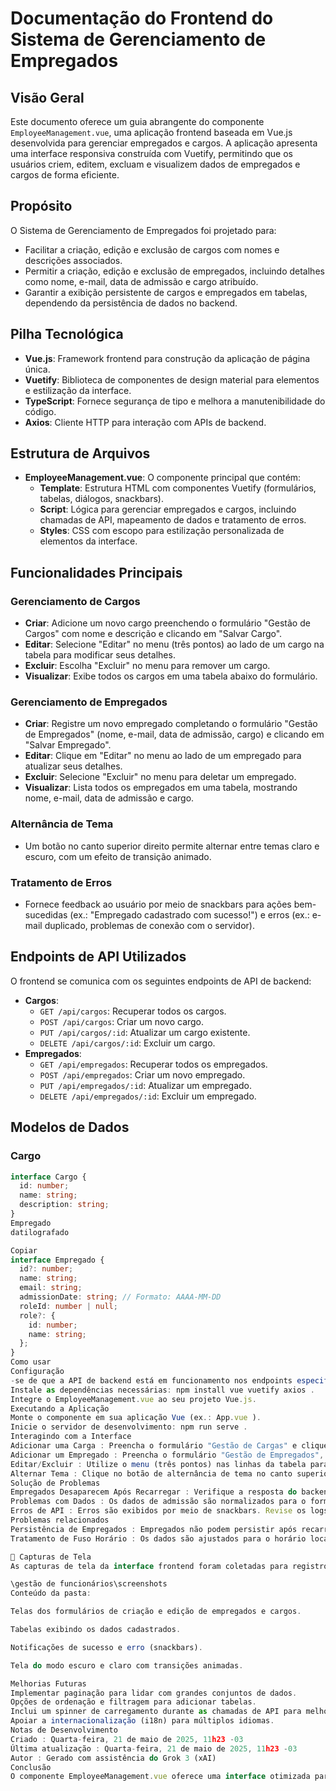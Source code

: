 # Documentação do Frontend do Sistema de Gerenciamento de Empregados

## Visão Geral
Este documento oferece um guia abrangente do componente `EmployeeManagement.vue`, uma aplicação frontend baseada em Vue.js desenvolvida para gerenciar empregados e cargos. A aplicação apresenta uma interface responsiva construída com Vuetify, permitindo que os usuários criem, editem, excluam e visualizem dados de empregados e cargos de forma eficiente.

## Propósito
O Sistema de Gerenciamento de Empregados foi projetado para:
- Facilitar a criação, edição e exclusão de cargos com nomes e descrições associados.
- Permitir a criação, edição e exclusão de empregados, incluindo detalhes como nome, e-mail, data de admissão e cargo atribuído.
- Garantir a exibição persistente de cargos e empregados em tabelas, dependendo da persistência de dados no backend.

## Pilha Tecnológica
- **Vue.js**: Framework frontend para construção da aplicação de página única.
- **Vuetify**: Biblioteca de componentes de design material para elementos e estilização da interface.
- **TypeScript**: Fornece segurança de tipo e melhora a manutenibilidade do código.
- **Axios**: Cliente HTTP para interação com APIs de backend.

## Estrutura de Arquivos
- **EmployeeManagement.vue**: O componente principal que contém:
  - **Template**: Estrutura HTML com componentes Vuetify (formulários, tabelas, diálogos, snackbars).
  - **Script**: Lógica para gerenciar empregados e cargos, incluindo chamadas de API, mapeamento de dados e tratamento de erros.
  - **Styles**: CSS com escopo para estilização personalizada de elementos da interface.

## Funcionalidades Principais
### Gerenciamento de Cargos
- **Criar**: Adicione um novo cargo preenchendo o formulário "Gestão de Cargos" com nome e descrição e clicando em "Salvar Cargo".
- **Editar**: Selecione "Editar" no menu (três pontos) ao lado de um cargo na tabela para modificar seus detalhes.
- **Excluir**: Escolha "Excluir" no menu para remover um cargo.
- **Visualizar**: Exibe todos os cargos em uma tabela abaixo do formulário.

### Gerenciamento de Empregados
- **Criar**: Registre um novo empregado completando o formulário "Gestão de Empregados" (nome, e-mail, data de admissão, cargo) e clicando em "Salvar Empregado".
- **Editar**: Clique em "Editar" no menu ao lado de um empregado para atualizar seus detalhes.
- **Excluir**: Selecione "Excluir" no menu para deletar um empregado.
- **Visualizar**: Lista todos os empregados em uma tabela, mostrando nome, e-mail, data de admissão e cargo.

### Alternância de Tema
- Um botão no canto superior direito permite alternar entre temas claro e escuro, com um efeito de transição animado.

### Tratamento de Erros
- Fornece feedback ao usuário por meio de snackbars para ações bem-sucedidas (ex.: "Empregado cadastrado com sucesso!") e erros (ex.: e-mail duplicado, problemas de conexão com o servidor).

## Endpoints de API Utilizados
O frontend se comunica com os seguintes endpoints de API de backend:
- **Cargos**:
  - `GET /api/cargos`: Recuperar todos os cargos.
  - `POST /api/cargos`: Criar um novo cargo.
  - `PUT /api/cargos/:id`: Atualizar um cargo existente.
  - `DELETE /api/cargos/:id`: Excluir um cargo.
- **Empregados**:
  - `GET /api/empregados`: Recuperar todos os empregados.
  - `POST /api/empregados`: Criar um novo empregado.
  - `PUT /api/empregados/:id`: Atualizar um empregado.
  - `DELETE /api/empregados/:id`: Excluir um empregado.

## Modelos de Dados
### Cargo
```typescript
interface Cargo {
  id: number;
  name: string;
  description: string;
}
Empregado
datilografado

Copiar
interface Empregado {
  id?: number;
  name: string;
  email: string;
  admissionDate: string; // Formato: AAAA-MM-DD
  roleId: number | null;
  role?: {
    id: number;
    name: string;
  };
}
Como usar
Configuração
-se de que a API de backend está em funcionamento nos endpoints especificados ( /api/cargos e /api/empregados ).
Instale as dependências necessárias: npm install vue vuetify axios .
Integre o EmployeeManagement.vue ao seu projeto Vue.js.
Executando a Aplicação
Monte o componente em sua aplicação Vue (ex.: App.vue ).
Inicie o servidor de desenvolvimento: npm run serve .
Interagindo com a Interface
Adicionar uma Carga : Preencha o formulário "Gestão de Cargas" e clique em "Salvar Carga".
Adicionar um Empregado : Preencha o formulário "Gestão de Empregados", selecione uma carga e clique em "Salvar Empregado".
Editar/Excluir : Utilize o menu (três pontos) nas linhas da tabela para editar ou excluir entradas.
Alternar Tema : Clique no botão de alternância de tema no canto superior direito.
Solução de Problemas
Empregados Desaparecem Após Recarregar : Verifique a resposta do backend para GET /api/empregados . Garanta a persistência de dados (ex.: uso de banco de dados). Consulte os logs no console em fetchEmpregados para depuração.
Problemas com Dados : Os dados de admissão são normalizados para o formato AAAA-MM-DD . Confirme que o backend retorna formatos de dados consistentes (ex.: 2025-05-01 ou 2025-05-01T00:00:00 ).
Erros de API : Erros são exibidos por meio de snackbars. Revise os logs no console para mensagens de erro.
Problemas relacionados
Persistência de Empregados : Empregados não podem persistir após recarregar uma página se ou backend usando um armazenamento em memória que reinicia ao reiniciar o servidor. Utilize um banco de dados persistente (ex.: PostgreSQL, MongoDB).
Tratamento de Fuso Horário : Os dados são ajustados para o horário local para evitar compensações. -se de que o armazenamento de dados certifique-se de que o backend esteja alinhado com essa abordagem.

📸 Capturas de Tela
As capturas de tela da interface frontend foram coletadas para registro e validação de funcionalidades. Estão localizadas em:

\gestão de funcionários\screenshots
Conteúdo da pasta:

Telas dos formulários de criação e edição de empregados e cargos.

Tabelas exibindo os dados cadastrados.

Notificações de sucesso e erro (snackbars).

Tela do modo escuro e claro com transições animadas.

Melhorias Futuras
Implementar paginação para lidar com grandes conjuntos de dados.
Opções de ordenação e filtragem para adicionar tabelas.
Inclui um spinner de carregamento durante as chamadas de API para melhorar a experiência do usuário.
Apoiar a internacionalização (i18n) para múltiplos idiomas.
Notas de Desenvolvimento
Criado : Quarta-feira, 21 de maio de 2025, 11h23 -03
Última atualização : Quarta-feira, 21 de maio de 2025, 11h23 -03
Autor : Gerado com assistência do Grok 3 (xAI)
Conclusão
O componente EmployeeManagement.vue oferece uma interface otimizada para gerenciamento de empregos e cargas, aproveitando o Vuetify para uma interface polida. Com uma integração adequada de backend e persistência de dados, ele entrega uma experiência confiável ao usuário. Para mais melhorias ou suporte ao backend, consulte a seção de solução de problemas ou compartilhe detalhes adicionais do código.
